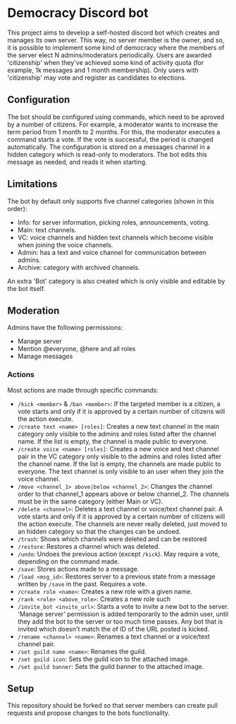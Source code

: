 # Democracy Discord bot

This project aims to develop a self-hosted discord bot which creates and manages
its own server. This way, no server member is the owner, and so, it is possible
to implement some kind of democracy where the members of the server elect N
admins/moderators periodically. Users are awarded 'citizenship' when they've
achieved some kind of activity quota (for example, 1k messages and 1 month
membership). Only users with 'citizenship' may vote and register as candidates
to elections.

## Configuration

The bot should be configured using commands, which need to be aproved by a
number of citizens. For example, a moderator wants to increase the term period
from 1 month to 2 months. For this, the moderator executes a command starts a
vote. If the vote is successful, the period is changed automatically.
The configuration is stored on a messages channel in a hidden category which is
read-only to moderators. The bot edits this message as needed, and reads it when
starting.

## Limitations

The bot by default only supports five channel categories (shown in this order):
- Info: for server information, picking roles, announcements, voting.
- Main: text channels.
- VC: voice channels and hidden text channels which become visible when joining the voice channels.
- Admin: has a text and voice channel for communication between admins. 
- Archive: category with archived channels.

An extra 'Bot' category is also created which is only visible and editable by the bot itself.

## Moderation

Admins have the following permissions:
- Manage server 
- Mention @everyone, @here and all roles
- Manage messages

### Actions

Most actions are made through specific commands:

- `/kick <member>` & `/ban <member>`: If the targeted member is a citizen, a vote
starts and only if it is approved by a certain number of citizens will the action
execute.
- `/create text <name> [roles]`: Creates a new text channel in the main
category only visible to the admins and roles listed after the channel name.
If the list is empty, the channel is made public to everyone.
- `/create voice <name> [roles]`: Creates a new voice and text channel pair
in the VC category only visible to the admins and roles listed after the channel name.
If the list is empty, the channels are made public to everyone. The text channel is
only visible to an user when they join the voice channel.
- `/move <channel_1> above|below <channel_2>`: Changes the channel order to that
channel_1 appears above or below channel_2. The channels must be in the same category
(either Main or VC).
- `/delete <channel>`: Deletes a text channel or voice/text channel pair. A vote
starts and only if it is approved by a certain number of citizens will the action
execute. The channels are never really deleted, just moved to an hidden category
so that the changes can be undoed.
- `/trash`: Shows which channels were deleted and can be restored
- `/restore`: Restores a channel which was deleted.
- `/undo`: Undoes the previous action (except `/kick`). May require a vote, depending on the command made.
- `/save`: Stores actions made to a message.
- `/load <msg_id>`: Restores server to a previous state from a message written by `/save` in the past.
Requires a vote.
- `/create role <name>`: Creates a new role with a given name.
- `/rank <role> <above_role>`: Creates a new role such 
- `/invite_bot <invite_url>`: Starts a vote to invite a new bot to the server. 'Manage server'
permission is added temporarily to the admin user, until they add the bot to the server or
too much time passes. Any bot that is invited which doesn't match the of ID of the URL
posted is kicked.
- `/rename <channel> <name>`: Renames a text channel or a voice/text channel pair.
- `/set guild name <name>`: Renames the guild.
- `/set guild icon`: Sets the guild icon to the attached image.
- `/set guild banner`: Sets the guild banner to the attached image.

## Setup

This repository should be forked so that server members can create pull requests
and propose changes to the bots functionality.
